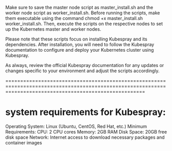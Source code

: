 


Make sure to save the master node script as master_install.sh and the worker node script as worker_install.sh. Before running the scripts, make them executable using the command chmod +x master_install.sh worker_install.sh. Then, execute the scripts on the respective nodes to set up the Kubernetes master and worker nodes.

Please note that these scripts focus on installing Kubespray and its dependencies. After installation, you will need to follow the Kubespray documentation to configure and deploy your Kubernetes cluster using Kubespray.

As always, review the official Kubespray documentation for any updates or changes specific to your environment and adjust the scripts accordingly.


===========================================================================================================================================================

# system requirements for Kubespray:

Operating System: Linux (Ubuntu, CentOS, Red Hat, etc.)
Minimum Requirements:
CPU: 2 CPU cores
Memory: 2GB RAM
Disk Space: 20GB free disk space
Network: Internet access to download necessary packages and container images
